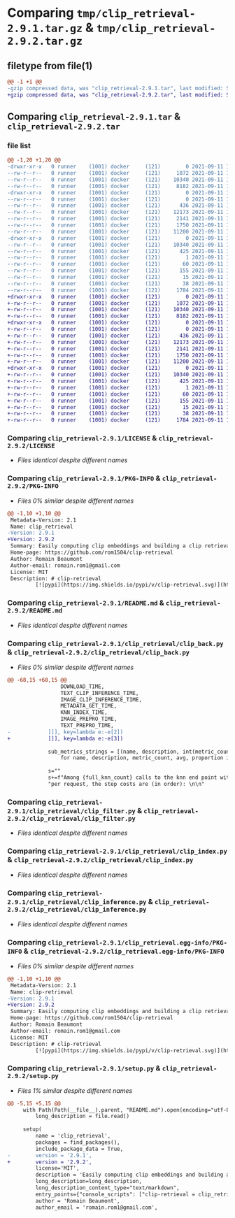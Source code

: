 # Comparing `tmp/clip_retrieval-2.9.1.tar.gz` & `tmp/clip_retrieval-2.9.2.tar.gz`

## filetype from file(1)

```diff
@@ -1 +1 @@
-gzip compressed data, was "clip_retrieval-2.9.1.tar", last modified: Sat Sep 11 10:44:09 2021, max compression
+gzip compressed data, was "clip_retrieval-2.9.2.tar", last modified: Sat Sep 11 10:46:38 2021, max compression
```

## Comparing `clip_retrieval-2.9.1.tar` & `clip_retrieval-2.9.2.tar`

### file list

```diff
@@ -1,20 +1,20 @@
-drwxr-xr-x   0 runner    (1001) docker     (121)        0 2021-09-11 10:44:09.621286 clip_retrieval-2.9.1/
--rw-r--r--   0 runner    (1001) docker     (121)     1072 2021-09-11 10:43:57.000000 clip_retrieval-2.9.1/LICENSE
--rw-r--r--   0 runner    (1001) docker     (121)    10340 2021-09-11 10:44:09.621286 clip_retrieval-2.9.1/PKG-INFO
--rw-r--r--   0 runner    (1001) docker     (121)     8182 2021-09-11 10:43:57.000000 clip_retrieval-2.9.1/README.md
-drwxr-xr-x   0 runner    (1001) docker     (121)        0 2021-09-11 10:44:09.617286 clip_retrieval-2.9.1/clip_retrieval/
--rw-r--r--   0 runner    (1001) docker     (121)        0 2021-09-11 10:43:57.000000 clip_retrieval-2.9.1/clip_retrieval/__init__.py
--rw-r--r--   0 runner    (1001) docker     (121)      436 2021-09-11 10:43:57.000000 clip_retrieval-2.9.1/clip_retrieval/cli.py
--rw-r--r--   0 runner    (1001) docker     (121)    12173 2021-09-11 10:43:57.000000 clip_retrieval-2.9.1/clip_retrieval/clip_back.py
--rw-r--r--   0 runner    (1001) docker     (121)     2141 2021-09-11 10:43:57.000000 clip_retrieval-2.9.1/clip_retrieval/clip_filter.py
--rw-r--r--   0 runner    (1001) docker     (121)     1750 2021-09-11 10:43:57.000000 clip_retrieval-2.9.1/clip_retrieval/clip_index.py
--rw-r--r--   0 runner    (1001) docker     (121)    11200 2021-09-11 10:43:57.000000 clip_retrieval-2.9.1/clip_retrieval/clip_inference.py
-drwxr-xr-x   0 runner    (1001) docker     (121)        0 2021-09-11 10:44:09.621286 clip_retrieval-2.9.1/clip_retrieval.egg-info/
--rw-r--r--   0 runner    (1001) docker     (121)    10340 2021-09-11 10:44:09.000000 clip_retrieval-2.9.1/clip_retrieval.egg-info/PKG-INFO
--rw-r--r--   0 runner    (1001) docker     (121)      425 2021-09-11 10:44:09.000000 clip_retrieval-2.9.1/clip_retrieval.egg-info/SOURCES.txt
--rw-r--r--   0 runner    (1001) docker     (121)        1 2021-09-11 10:44:09.000000 clip_retrieval-2.9.1/clip_retrieval.egg-info/dependency_links.txt
--rw-r--r--   0 runner    (1001) docker     (121)       60 2021-09-11 10:44:09.000000 clip_retrieval-2.9.1/clip_retrieval.egg-info/entry_points.txt
--rw-r--r--   0 runner    (1001) docker     (121)      155 2021-09-11 10:44:09.000000 clip_retrieval-2.9.1/clip_retrieval.egg-info/requires.txt
--rw-r--r--   0 runner    (1001) docker     (121)       15 2021-09-11 10:44:09.000000 clip_retrieval-2.9.1/clip_retrieval.egg-info/top_level.txt
--rw-r--r--   0 runner    (1001) docker     (121)       38 2021-09-11 10:44:09.621286 clip_retrieval-2.9.1/setup.cfg
--rw-r--r--   0 runner    (1001) docker     (121)     1784 2021-09-11 10:43:57.000000 clip_retrieval-2.9.1/setup.py
+drwxr-xr-x   0 runner    (1001) docker     (121)        0 2021-09-11 10:46:38.972647 clip_retrieval-2.9.2/
+-rw-r--r--   0 runner    (1001) docker     (121)     1072 2021-09-11 10:46:29.000000 clip_retrieval-2.9.2/LICENSE
+-rw-r--r--   0 runner    (1001) docker     (121)    10340 2021-09-11 10:46:38.972647 clip_retrieval-2.9.2/PKG-INFO
+-rw-r--r--   0 runner    (1001) docker     (121)     8182 2021-09-11 10:46:29.000000 clip_retrieval-2.9.2/README.md
+drwxr-xr-x   0 runner    (1001) docker     (121)        0 2021-09-11 10:46:38.972647 clip_retrieval-2.9.2/clip_retrieval/
+-rw-r--r--   0 runner    (1001) docker     (121)        0 2021-09-11 10:46:29.000000 clip_retrieval-2.9.2/clip_retrieval/__init__.py
+-rw-r--r--   0 runner    (1001) docker     (121)      436 2021-09-11 10:46:29.000000 clip_retrieval-2.9.2/clip_retrieval/cli.py
+-rw-r--r--   0 runner    (1001) docker     (121)    12173 2021-09-11 10:46:29.000000 clip_retrieval-2.9.2/clip_retrieval/clip_back.py
+-rw-r--r--   0 runner    (1001) docker     (121)     2141 2021-09-11 10:46:29.000000 clip_retrieval-2.9.2/clip_retrieval/clip_filter.py
+-rw-r--r--   0 runner    (1001) docker     (121)     1750 2021-09-11 10:46:29.000000 clip_retrieval-2.9.2/clip_retrieval/clip_index.py
+-rw-r--r--   0 runner    (1001) docker     (121)    11200 2021-09-11 10:46:29.000000 clip_retrieval-2.9.2/clip_retrieval/clip_inference.py
+drwxr-xr-x   0 runner    (1001) docker     (121)        0 2021-09-11 10:46:38.972647 clip_retrieval-2.9.2/clip_retrieval.egg-info/
+-rw-r--r--   0 runner    (1001) docker     (121)    10340 2021-09-11 10:46:38.000000 clip_retrieval-2.9.2/clip_retrieval.egg-info/PKG-INFO
+-rw-r--r--   0 runner    (1001) docker     (121)      425 2021-09-11 10:46:38.000000 clip_retrieval-2.9.2/clip_retrieval.egg-info/SOURCES.txt
+-rw-r--r--   0 runner    (1001) docker     (121)        1 2021-09-11 10:46:38.000000 clip_retrieval-2.9.2/clip_retrieval.egg-info/dependency_links.txt
+-rw-r--r--   0 runner    (1001) docker     (121)       60 2021-09-11 10:46:38.000000 clip_retrieval-2.9.2/clip_retrieval.egg-info/entry_points.txt
+-rw-r--r--   0 runner    (1001) docker     (121)      155 2021-09-11 10:46:38.000000 clip_retrieval-2.9.2/clip_retrieval.egg-info/requires.txt
+-rw-r--r--   0 runner    (1001) docker     (121)       15 2021-09-11 10:46:38.000000 clip_retrieval-2.9.2/clip_retrieval.egg-info/top_level.txt
+-rw-r--r--   0 runner    (1001) docker     (121)       38 2021-09-11 10:46:38.972647 clip_retrieval-2.9.2/setup.cfg
+-rw-r--r--   0 runner    (1001) docker     (121)     1784 2021-09-11 10:46:29.000000 clip_retrieval-2.9.2/setup.py
```

### Comparing `clip_retrieval-2.9.1/LICENSE` & `clip_retrieval-2.9.2/LICENSE`

 * *Files identical despite different names*

### Comparing `clip_retrieval-2.9.1/PKG-INFO` & `clip_retrieval-2.9.2/PKG-INFO`

 * *Files 0% similar despite different names*

```diff
@@ -1,10 +1,10 @@
 Metadata-Version: 2.1
 Name: clip_retrieval
-Version: 2.9.1
+Version: 2.9.2
 Summary: Easily computing clip embeddings and building a clip retrieval system with them
 Home-page: https://github.com/rom1504/clip-retrieval
 Author: Romain Beaumont
 Author-email: romain.rom1@gmail.com
 License: MIT
 Description: # clip-retrieval
         [![pypi](https://img.shields.io/pypi/v/clip-retrieval.svg)](https://pypi.python.org/pypi/clip-retrieval)
```

### Comparing `clip_retrieval-2.9.1/README.md` & `clip_retrieval-2.9.2/README.md`

 * *Files identical despite different names*

### Comparing `clip_retrieval-2.9.1/clip_retrieval/clip_back.py` & `clip_retrieval-2.9.2/clip_retrieval/clip_back.py`

 * *Files 0% similar despite different names*

```diff
@@ -68,15 +68,15 @@
                 DOWNLOAD_TIME,
                 TEXT_CLIP_INFERENCE_TIME,
                 IMAGE_CLIP_INFERENCE_TIME,
                 METADATA_GET_TIME,
                 KNN_INDEX_TIME,
                 IMAGE_PREPRO_TIME,
                 TEXT_PREPRO_TIME,
-            ]]], key=lambda e:-e[2])
+            ]]], key=lambda e:-e[3])
 
             sub_metrics_strings = [(name, description, int(metric_count), f"{avg:0.4f}s", f"{proportion*100:0.1f}%") \
                 for name, description, metric_count, avg, proportion in sub_metrics]
             
             s=""
             s+=f"Among {full_knn_count} calls to the knn end point with an average latency of {full_knn_avg:0.4f}s "+\
             "per request, the step costs are (in order): \n\n"
```

### Comparing `clip_retrieval-2.9.1/clip_retrieval/clip_filter.py` & `clip_retrieval-2.9.2/clip_retrieval/clip_filter.py`

 * *Files identical despite different names*

### Comparing `clip_retrieval-2.9.1/clip_retrieval/clip_index.py` & `clip_retrieval-2.9.2/clip_retrieval/clip_index.py`

 * *Files identical despite different names*

### Comparing `clip_retrieval-2.9.1/clip_retrieval/clip_inference.py` & `clip_retrieval-2.9.2/clip_retrieval/clip_inference.py`

 * *Files identical despite different names*

### Comparing `clip_retrieval-2.9.1/clip_retrieval.egg-info/PKG-INFO` & `clip_retrieval-2.9.2/clip_retrieval.egg-info/PKG-INFO`

 * *Files 0% similar despite different names*

```diff
@@ -1,10 +1,10 @@
 Metadata-Version: 2.1
 Name: clip-retrieval
-Version: 2.9.1
+Version: 2.9.2
 Summary: Easily computing clip embeddings and building a clip retrieval system with them
 Home-page: https://github.com/rom1504/clip-retrieval
 Author: Romain Beaumont
 Author-email: romain.rom1@gmail.com
 License: MIT
 Description: # clip-retrieval
         [![pypi](https://img.shields.io/pypi/v/clip-retrieval.svg)](https://pypi.python.org/pypi/clip-retrieval)
```

### Comparing `clip_retrieval-2.9.1/setup.py` & `clip_retrieval-2.9.2/setup.py`

 * *Files 1% similar despite different names*

```diff
@@ -5,15 +5,15 @@
     with Path(Path(__file__).parent, "README.md").open(encoding="utf-8") as file:
         long_description = file.read()
 
     setup(
         name = 'clip_retrieval',
         packages = find_packages(),
         include_package_data = True,
-        version = '2.9.1',
+        version = '2.9.2',
         license='MIT',
         description = 'Easily computing clip embeddings and building a clip retrieval system with them',
         long_description=long_description,
         long_description_content_type="text/markdown",
         entry_points={"console_scripts": ["clip-retrieval = clip_retrieval.cli:main"]},
         author = 'Romain Beaumont',
         author_email = 'romain.rom1@gmail.com',
```

